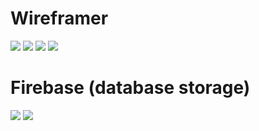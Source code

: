 # Wireframer

![](images/wireframer1)
![](images/wireframer2)
![](images/wireframer5)
![](images/wireframer6)

# Firebase (database storage)

![](images/wireframer3)
![](images/wireframer4)
